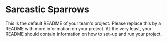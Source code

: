 # Sarcastic Sparrows
This is the default README of your team's project. Please replace this by a README with more information on your project. At the very least, your README should contain information on how to set-up and run your project.
